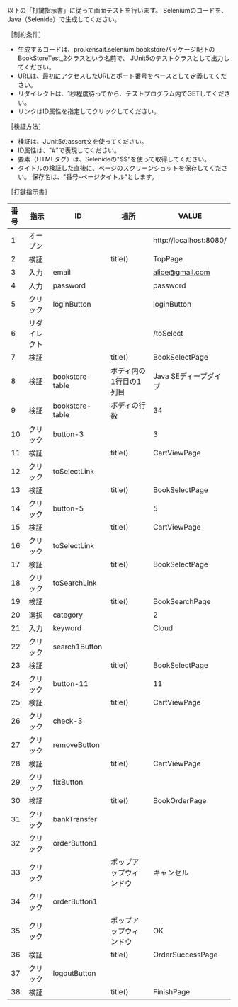 以下の「打鍵指示書」に従って画面テストを行います。
Seleniumのコードを、Java（Selenide）で生成してください。

［制約条件］

* 生成するコードは、pro.kensait.selenium.bookstoreパッケージ配下のBookStoreTest_2クラスという名前で、
  JUnit5のテストクラスとして出力してください。
* URLは、最初にアクセスしたURLとポート番号をベースとして定義してください。
* リダイレクトは、1秒程度待ってから、テストプログラム内でGETしてください。
* リンクはID属性を指定してクリックしてください。

［検証方法］

* 検証は、JUnit5のassert文を使ってください。
* ID属性は、"#"で表現してください。
* 要素（HTMLタグ）は、Selenideの"$$"を使って取得してください。
* タイトルの検証した直後に、ページのスクリーンショットを保存してください。
  保存名は、"番号-ページタイトル"とします。

［打鍵指示書］

|番号|指示|ID|場所|VALUE|
|:--|--|--|--|--|
|1|オープン|||http://localhost:8080/|
|2|検証||title()|TopPage|
|3|入力|email||alice@gmail.com|
|4|入力|password||password|
|5|クリック|loginButton||loginButton|
|6|リダイレクト|||/toSelect|
|7|検証||title()|BookSelectPage|
|8|検証|bookstore-table|ボディ内の1行目の1列目|Java SEディープダイブ|
|9|検証|bookstore-table|ボディの行数|34|
|10|クリック|button-3||3|
|11|検証||title()|CartViewPage|
|12|クリック|toSelectLink|||
|13|検証||title()|BookSelectPage|
|14|クリック|button-5||5|
|15|検証||title()|CartViewPage|
|16|クリック|toSelectLink|||
|17|検証||title()|BookSelectPage|
|18|クリック|toSearchLink|||
|19|検証||title()|BookSearchPage|
|20|選択|category||2|
|21|入力|keyword||Cloud|
|22|クリック|search1Button|||
|23|検証||title()|BookSelectPage|
|24|クリック|button-11||11|
|25|検証||title()|CartViewPage|
|26|クリック|check-3|||
|27|クリック|removeButton|||
|28|検証||title()|CartViewPage|
|29|クリック|fixButton|||
|30|検証||title()|BookOrderPage|
|31|クリック|bankTransfer|||
|32|クリック|orderButton1|||
|33|クリック||ポップアップウィンドウ|キャンセル|
|34|クリック|orderButton1|||
|35|クリック||ポップアップウィンドウ|OK|
|36|検証||title()|OrderSuccessPage|
|37|クリック|logoutButton|||
|38|検証||title()|FinishPage|


